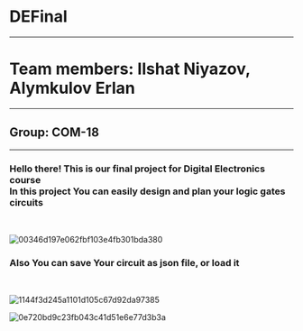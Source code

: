 # DEFinal
<hr>
<h1>Team members: Ilshat Niyazov, Alymkulov Erlan</h1>
<hr>
<h2>Group: COM-18</h2>
<hr>
<h3>Hello there! This is our final project for Digital Electronics course<br>
In this project You can easily design and plan your logic gates circuits</h3><br>

![00346d197e062fbf103e4fb301bda380](https://user-images.githubusercontent.com/55078504/171229249-540d59fd-4812-49f5-8d39-f3a48477834a.png)

<h3>Also You can save Your circuit as json file, or load it</h3><br>

![1144f3d245a1101d105c67d92da97385](https://user-images.githubusercontent.com/55078504/171229243-244eb844-b752-4e5f-bb27-271cdd316754.png)

![0e720bd9c23fb043c41d51e6e77d3b3a](https://user-images.githubusercontent.com/55078504/171229255-e8671d4b-9351-4473-8012-15de4084a1ba.png)
